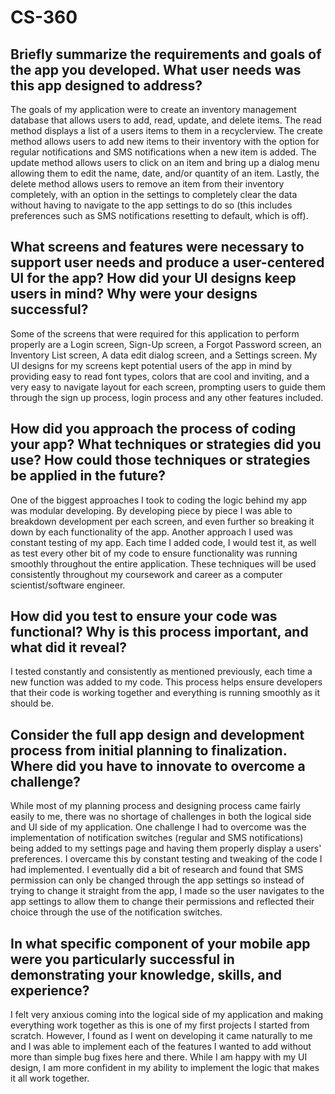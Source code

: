 # CS-360

## Briefly summarize the requirements and goals of the app you developed. What user needs was this app designed to address?

The goals of my application were to create an inventory management database that allows users to add, read, update, and delete items. The read method displays a list of a users items to them in a recyclerview. The create method allows users to add new items to their inventory with the option for regular notifications and SMS notifications when a new item is added. The update method allows users to click on an item and bring up a dialog menu allowing them to edit the name, date, and/or quantity of an item. Lastly, the delete method allows users to remove an item from their inventory completely, with an option in the settings to completely clear the data without having to navigate to the app settings to do so (this includes preferences such as SMS notifications resetting to default, which is off). 

## What screens and features were necessary to support user needs and produce a user-centered UI for the app? How did your UI designs keep users in mind? Why were your designs successful?

Some of the screens that were required for this application to perform properly are a Login screen, Sign-Up screen, a Forgot Password screen, an Inventory List screen, A data edit dialog screen, and a Settings screen. My UI designs for my screens kept potential users of the app in mind by providing easy to read font types, colors that are cool and inviting, and a very easy to navigate layout for each screen, prompting users to guide them through the sign up process, login process and any other features included. 

## How did you approach the process of coding your app? What techniques or strategies did you use? How could those techniques or strategies be applied in the future?

One of the biggest approaches I took to coding the logic behind my app was modular developing. By developing piece by piece I was able to breakdown development per each screen, and even further so breaking it down by each functionality of the app. Another approach I used was constant testing of my app. Each time I added code, I would test it, as well as test every other bit of my code to ensure functionality was running smoothly throughout the entire application. These techniques will be used consistently throughout my coursework and career as a computer scientist/software engineer. 

## How did you test to ensure your code was functional? Why is this process important, and what did it reveal?

I tested constantly and consistently as mentioned previously, each time a new function was added to my code. This process helps ensure developers that their code is working together and everything is running smoothly as it should be. 

## Consider the full app design and development process from initial planning to finalization. Where did you have to innovate to overcome a challenge?

While most of my planning process and designing process came fairly easily to me, there was no shortage of challenges in both the logical side and UI side of my application. One challenge I had to overcome was the implementation of notification switches (regular and SMS notifications) being added to my settings page and having them properly display a users' preferences. I overcame this by constant testing and tweaking of the code I had implemented. I eventually did a bit of research and found that SMS permission can only be changed through the app settings so instead of trying to change it straight from the app, I made so the user navigates to the app settings to allow them to change their permissions and reflected their choice through the use of the notification switches.

## In what specific component of your mobile app were you particularly successful in demonstrating your knowledge, skills, and experience?

I felt very anxious coming into the logical side of my application and making everything work together as this is one of my first projects I started from scratch. However, I found as I went on developing it came naturally to me and I was able to implement each of the features I wanted to add without more than simple bug fixes here and there. While I am happy with my UI design, I am more confident in my ability to implement the logic that makes it all work together. 
